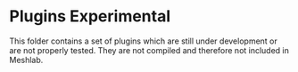 # Plugins Experimental

This folder contains a set of plugins which are still under development or are not properly tested.
They are not compiled and therefore not included in Meshlab.
